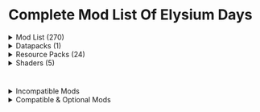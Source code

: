 # Complete Mod List Of Elysium Days

<details>
<summary>Mod List (270)</summary>
  
- [3D Skin Layers](https://modrinth.com/mod/3dskinlayers) by tr7zw

- [Advanced Netherite](https://modrinth.com/mod/advanced-netherite) by Autovw

- [Advancement Plaques](https://modrinth.com/mod/advancement-plaques) by Grend

- [Advancement Info](https://modrinth.com/mod/advancementinfo) by Giselbaer

- [Ambient Enviorment](https://modrinth.com/mod/ambient-environment) by Jaredlll08

- [AmbientSounds](https://modrinth.com/mod/ambientsounds) by creativemd

- [Amendments](https://modrinth.com/mod/amendments) by MehVahdJukaar

- [Animal Feeding Trough](https://modrinth.com/mod/animal_feeding_trough) by Slexom

- [AppleSkin](https://modrinth.com/mod/appleskin) by Squeek502

- [Architectury API](https://modrinth.com/mod/architectury-api) by MaxNeedsSnacks

- [Athena](https://modrinth.com/mod/athena-ctm) Terrarium Studios

- [Attribute Fix](https://modrinth.com/mod/attributefix) by Darkhax

- [Axes Are Weapons](https://modrinth.com/mod/axes-are-weapons) by Fourmisain

- [Backported Wolves](https://modrinth.com/mod/backported-wolves) by EmilSG

- [Balm](https://modrinth.com/mod/balm) by BlayTheNinth

- [Beautify: Refabricated](https://modrinth.com/mod/beautify-refabricated) by Suel_ki

- [Better Archeology](https://modrinth.com/mod/better-archeology) by Pandarix

- [Better Combat](https://modrinth.com/mod/better-combat) by ZsoltMolnarrr

- [Better Conduit Placement](https://modrinth.com/mod/better-conduit-placement) by Serilum

- [Better End Cities Vanilla](https://modrinth.com/mod/better-end-cities-base) by The-Architects727

- [Better Mount HUD](https://modrinth.com/mod/better-mount-hud) by Lortseam

- [Better Ping Display [Fabric]](https://modrinth.com/mod/better-ping-display-fabric) by Vladmarica

- [Better Safe Bed](https://modrinth.com/mod/better-safe-bed) by frankV

- [Better Statistics Screen](https://modrinth.com/mod/better-stats) by TheCSDev

- [Better Tridents](https://modrinth.com/mod/better-tridents) by Fuzs

- [Better Trim Tooltips](https://modrinth.com/mod/better-trim-tooltips) by Andrew6rant

- [Blur (Fabric)](https://modrinth.com/mod/blur-fabric) by Motschen

- [Boat Item View](https://modrinth.com/mod/boat-item-view) by 50ap5ud5

- [Bookshelf Lib](https://modrinth.com/mod/bookshelf-lib) by Darkhax

- [Bountiful](https://modrinth.com/mod/bountiful) by Ejektaflex

- [Break Free](https://modrinth.com/mod/breakfree) by Potota

- [Bushier Flowers](https://modrinth.com/mod/bushier-flowers) by Pandarix

- [CIT Resewn](https://modrinth.com/mod/cit-resewn) by Shsupercm

- [Cake Chomps](https://modrinth.com/mod/cake-chomps) by TheIllusiveC4

- [Calm down, dog!](https://modrinth.com/mod/calm-down-dog) by F14M3-C

- [Camps. Castles. Carriages.](https://modrinth.com/mod/camps_castles_carriages) by Eugene

- [Capes](https://modrinth.com/mod/capes) by Caelthecolher

- [Charm Of Undying](https://modrinth.com/mod/charm-of-undying) by TheIllusiveC4

- [Chat Animation](https://modrinth.com/mod/chatanimation) by Ezzenix

- [Chat Heads](https://modrinth.com/mod/chat-heads) by Dzwdz

- [Cherished Worlds](https://modrinth.com/mod/cherished-worlds) by TheIllusiveC4

- [Chipped](https://www.modrinth.com/mod/chipped) by Terrarium Studios

- [ChoiceTheorem's Overhauled Village](https://modrinth.com/mod/ct-overhaul-village) by ChoiceTheorem

- [Clean F3](https://modrinth.com/mod/clean-f3) by Tyrannus00

- [Clean Tooltips](https://modrinth.com/mod/clean-tooltips) by Mandala Creations

- [ClickThrough](https://modrinth.com/mod/clickthrough) by Giselbaer

- [Cloth Config API](https://modrinth.com/mod/cloth-config) by Shedaniel

- [Clumps](https://modrinth.com/mod/clumps) by Jaredlll08

- [Collective](https://modrinth.com/mod/collective) by Serilum

- [Comforts](https://modrinth.com/mod/comforts) by TheIllusiveC4

- [Companion](https://modrinth.com/mod/companion) by Snownee

- [Continuity](https://modrinth.com/mod/continuity) by PepperCode1

- [Controlling](https://modrinth.com/mod/controlling) by Jaredlll08

- [Craftable Horse Armour & Saddle [CHA&S]](https://modrinth.com/mod/cha-s) by Ewy

- [Crawl](https://modrinth.com/mod/crawl) by Fewizz

- [CreativeCore](https://modrinth.com/mod/creativecore) by Creativemd

- [Creeper Overhaul](https://modrinth.com/mod/creeper-overhaul) by Joo5h

- [Crying Portals](https://modrinth.com/mod/crying-portals) by Serilum

- [Custom Splash Screen](https://modrinth.com/mod/custom-splash-screen) by Motschen

- [Dark Paintings](https://modrinth.com/mod/dark-paintings) by Darkhax

- [Debugify](https://modrinth.com/mod/debugify) by isxander

- [Deeper and Darker](https://modrinth.com/mod/deeperdarker) by Nitrodynamite18

- [Dismount Entity](https://modrinth.com/mod/dismount-entity) by Serilum

- [Distracting Trims](https://modrinth.com/mod/distracting-trims) by Darkhax

- [Double Doors](https://modrinth.com/mod/double-doors) by Serilum

- [Drip Sounds [Fabric]](https://modrinth.com/mod/dripsounds-fabric) by PieKing1215

- [Easy Anvils](https://modrinth.com/mod/easy-anvils) by Fuzs

- [Easy Magic](https://modrinth.com/mod/easy-magic) by Fuzs

- [Eating Animation](https://modrinth.com/mod/eating-animation) by Theoness1

- Elysium Days Tweaks by Fyoncle & Shizotoaster

- [Elytra Slot](https://modrinth.com/mod/elytra-slot) by TheIllusiveC4

- [Elytra Trims](https://modrinth.com/mod/elytra-trims) by KikuGie

- [Elytra Trims Extensions](https://modrinth.com/mod/elytra-trims-extensions) by KikuGie

- [Enchanted Vertical Slabs](https://modrinth.com/mod/enchanted-vertical-slabs) by Enchanted-Games

- [Enchantment Descriptions](https://modrinth.com/mod/enchantment-descriptions) by Darkhax

- [End Remastered](https://modrinth.com/mod/endrem) by Jack-Bagel

- [Enderman Overhaul](https://modrinth.com/mod/enderman-overhaul) by Joo5h

- [Enhanced Block Entities](https://modrinth.com/mod/ebe) by FoundationGames

- [Entity Culling](https://modrinth.com/mod/entityculling) by Tr7zw

- [Explorify](https://modrinth.com/datapack/explorify) by Bebebea_loste

- [Exposure](https://modrinth.com/mod/exposure) by Mortuusars

- [Fabric API](https://modrinth.com/mod/fabric-api) by Modmuss50

- [Fabric Language Kotlin](https://modrinth.com/mod/fabric-language-kotlin) by Modmuss50

- [Fabrishot](https://modrinth.com/mod/fabrishot) by ramidzhk

- [Fadeless](https://modrinth.com/mod/fadeless/versions) by DerpDerpling

- [Falling Leaves](https://modrinth.com/mod/fallingleaves) by Fourmisain

- [FerriteCore](https://modrinth.com/mod/ferrite-core) by Malte0811

- [Fishing Real](https://modrinth.com/mod/fishing-real) by PricelessKoala

- [Forge Config API Port](https://modrinth.com/mod/forge-config-api-port) by Fuzs

- [Forgiving Void](https://modrinth.com/mod/forgiving-void) by BlayTheNinth

- [Formations (Structure Library)](https://modrinth.com/mod/formations) by SuperMartijn642

- [Formations Nether](https://modrinth.com/mod/formations-nether) by SuperMartijn642

- [Friendly Fire](https://modrinth.com/mod/friendly-fire) by Darkhax

- [Furnace Recycle](https://modrinth.com/mod/furnace-recycle) by Serilum

- [Game Menu Remove GFARB](https://modrinth.com/mod/gamemenuremovegfarb) by morimori0317

- [Geckolib](https://modrinth.com/mod/geckolib) by Gecko

- [Guard Villagers [Fabric]](https://modrinth.com/mod/guard-villagers) by Mrsterner

- [Guarding](https://modrinth.com/mod/guarding) by Team-Abode

- [Handcrafted](https://www.modrinth.com/mod/handcrafted) by Terrarium Studios

- [Hearth & Home](https://modrinth.com/mod/hearth-and-home) by Crispytwig

- [Held Item Info](https://modrinth.com/mod/held-item-info) by A5b84

- [HerdsPanic](https://modrinth.com/mod/herdspanic) by Globox1997

- [Hero Proof](https://modrinth.com/datapack/hero-proof) by Eugene

- [Hopo Better Ruined Portals](https://modrinth.com/datapack/hopo-better-ruined-portals) by Ohponopono

- [Hopo Better Underwater Ruins](https://modrinth.com/datapack/better-underwater-ruins) by Ohponopono

- [Horse Buff](https://modrinth.com/mod/horsebuff) by F53

- [Horse Expert](https://modrinth.com/mod/horse-expert) by Fuzs

- [HorseInBoat](https://modrinth.com/mod/horseinboat) by Legosteenjaap

- [Iceberg](https://modrinth.com/mod/iceberg) by Grend

- [ImmediatelyFast](https://modrinth.com/mod/immediatelyfast) by RaphiMC

- [Incendium](https://modrinth.com/mod/incendium) by StardustLabs

- [Indium](https://modrinth.com/mod/indium) by Comp500

- [Inmis](https://modrinth.com/mod/inmis) by Draylar

- [Inmis Addon](https://modrinth.com/mod/inmisaddon) by Globox1997

- [InvMove](https://modrinth.com/mod/invmove) by PieKing1215

- [InvMoveCompats](https://modrinth.com/mod/invmovecompats) by PieKing1215

- [Inventory Sorting](https://modrinth.com/mod/inventory-sorting) by Kyrptonaught

- [Iris Shaders](https://modrinth.com/mod/iris) by Coderbot

- [Item Borders](https://modrinth.com/mod/item-borders) by Grend

- [Item Highlighter](https://modrinth.com/mod/item-highlighter) by Grend

- [ItemPhysic Lite](https://modrinth.com/mod/itemphysic-lite) by creativemd

- [JamLib](https://modrinth.com/mod/jamlib) by JamCoreModding

- [Jump Over Fences](https://modrinth.com/mod/jump-over-fences) by Kreezxil

- [Just Enough Breeding (JEBr)](https://modrinth.com/mod/justenoughbreeding) by Christofmeg

- [Just Enough Effect Descriptions (JEED)](https://modrinth.com/mod/just-enough-effect-descriptions-jeed) by MehVahdJukaar

- [Just Enough Items](https://modrinth.com/mod/jei) by Mezz

- [Kaffee's Dual Ride](https://modrinth.com/mod/kaffees_dual_ride) by 0ql

- [Kambrik](https://modrinth.com/mod/kambrik) by Ejektaflex

- [Krypton](https://modrinth.com/mod/krypton) by Astei

- [LambDynamicLights](https://modrinth.com/mod/lambdynamiclights) by LambdAurora

- [Language Reload](https://modrinth.com/mod/language-reload) by Jerozgen

- [Leaf Me Alone](https://modrinth.com/mod/leaf-me-alone) by Nord_Act

- [Leaves Be Gone](https://modrinth.com/mod/leaves-be-gone) by Fuzs

- [Lithium](https://modrinth.com/mod/lithium) by Jellysquid3

- [Lithostitched](https://modrinth.com/mod/lithostitched) by Apollo

- [Log Begone](https://modrinth.com/mod/log-begone) by AzureDoom

- [M.R.U](https://modrinth.com/mod/mru) by Mineblock11

- [MES - Moog's End Structures](https://modrinth.com/mod/mes-moogs-end-structures) by FinnSetchell

- [Make Bubbles Pop](https://modrinth.com/mod/make_bubbles_pop) by Tschipcraft

- [MasterCutter](https://modrinth.com/datapack/mastercutter) by Nico4play

- [MedievalWeapons](https://modrinth.com/mod/medievalweapons) by Globox1997

- [Memory Leak Fix](https://modrinth.com/mod/memoryleakfix) by FX

- [MidnightLib](https://modrinth.com/mod/midnightlib) by Motschen

- [MixinTrace](https://modrinth.com/mod/mixintrace) by comp500

- [Mob Filter](https://modrinth.com/mod/mobfilter) by pcal43

- [Mobs Attempt Parkour](https://modrinth.com/mod/mobs-attempt-parkour) by Barribob

- [Mod Menu](https://modrinth.com/mod/modmenu) by ProspectorLead

- [Model Gap Fix](https://modrinth.com/mod/modelfix) by MehVahdJukaar

- [Modern Fix](https://modrinth.com/mod/modernfix) by Embeddedt

- [Monsters In The Closet](https://modrinth.com/mod/monsters-in-the-closet) by Minenash

- [Moonlight Lib](https://modrinth.com/mod/moonlight) by MehVahdJukaar

- [Mooshroom Tweaks](https://modrinth.com/mod/mooshroom-tweaks) by Serilum

- [Mob Filter](https://modrinth.com/mod/mobfilter) by Pcal43

- [More Armor Trims](https://modrinth.com/mod/more-armor-trims) by Masik16u

- [More Axolotl Variants API](https://modrinth.com/mod/mavapi) by AkashiiKun

- [More Axolotl Variants Mod](https://modrinth.com/mod/mavm) by AkashiiKun

- [More Culling](https://modrinth.com/mod/moreculling) by FX

- [MoreMcmeta](https://modrinth.com/mod/moremcmeta) by soir20

- [MoreMcmeta Emissive Textures](https://modrinth.com/mod/moremcmeta-emissive) by soir20

- [Mouse Tweaks](https://modrinth.com/mod/mouse-tweaks) by YaLTeR

- [Naturalist](https://modrinth.com/mod/naturalist) by Crispytwig

- [Neat](https://modrinth.com/mod/neat) by Vazkii

- [Nether Depths Upgrade](https://modrinth.com/mod/nether-depths-upgrade) by Scouter567

- [Nether Portal Fix](https://modrinth.com/mod/netherportalfix) by BlayTheNinth

- [Nifty's Carts](https://modrinth.com/mod/niftycarts) by Jmb05

- [No Animal Tempt Delay](https://modrinth.com/mod/no-animal-tempt-delay) by Serilum

- [No Chat Reports](https://modrinth.com/mod/no-chat-reports) by Aizistral

- [No Night Vision Flickering ](https://modrinth.com/mod/no-night-vision-flickering) by Semper-idem

- [No Telemetry](https://modrinth.com/mod/no-telemetry) by Kb1000

- [NoNarrator](https://modrinth.com/mod/nonarrator)

- [Not Enough Animations](https://modrinth.com/mod/not-enough-animations) by Tr7zw

- [Not Enough Recipe Book [NERB]](https://modrinth.com/mod/nerb) by Sskirillss

- [Nullscape](https://modrinth.com/mod/nullscape) by StardustLabs

- [Nyf's Spiders](https://modrinth.com/mod/nyfs-spiders) by Nyfaria

- [OptiGUI](https://modrinth.com/mod/optigui) by opekope2

- [Panorama Screens](https://modrinth.com/mod/panorama-screens) by Juancarloscp52

- [Passive Shield](https://modrinth.com/mod/passive-shield) by Serilum

- [Path Under Fence Gates](https://modrinth.com/mod/pathunderfencegates) by Steveplays

- [Paxi](https://modrinth.com/mod/paxi) by YUNGNICKYOUNG

- [Philip's Ruins](https://modrinth.com/mod/philips-ruins) by PhilipModDev

- [Polymorph](https://modrinth.com/mod/polymorph) by TheIllusiveC4

- [Presence Footsteps](https://modrinth.com/mod/presence-footsteps) by Sollace

- [Prism](https://modrinth.com/mod/prism-lib) by Grend

- [Pure Discs - Tricky Trials](https://modrinth.com/mod/purediscstrickytrials) by purejosh

- [Puzzles Lib](https://modrinth.com/mod/puzzles-lib) by Fuzs

- [Steve's Realistic Sleep](https://modrinth.com/mod/realisticsleep) by Steveplays

- [Reese's Sodium Options](https://modrinth.com/mod/reeses-sodium-options) by FlashyReese

- [Regions Unexplored](https://modrinth.com/mod/regions-unexplored) by UHQ-GAMES

- [Repurposed Structures - Fabric](https://modrinth.com/mod/repurposed-structures-fabric) by TelepathicGrunt

- [Resource Pack Overrides](https://modrinth.com/mod/resource-pack-overrides) by Fuzs

- [Resorceful Config](https://modrinth.com/mod/resourceful-config) by Epic_Oreo

- [Resourceful Lib](https://modrinth.com/mod/resourceful-lib) by Epic_Oreo

- [RightClickHarvest](https://modrinth.com/mod/rightclickharvest) by JamCoreModding

- [Scaffolding Drops Nearby](https://modrinth.com/mod/scaffolding-drops-nearby) by Serilum

- [Searchables](https://modrinth.com/mod/searchables) by Jaredlll08

- [Secure Crops](https://modrinth.com/mod/secure-crops) by Zekk051

- [Shoulder Surfing Reloaded](https://modrinth.com/mod/shoulder-surfing-reloaded) by Exopandora

- [Shulker Box Tooltip](https://modrinth.com/mod/shulkerboxtooltip) by MisterPeModder

- [Shulker Drops Two](https://modrinth.com/mod/shulker-drops-two) by Serilum

- [Shut Up GL Error](https://modrinth.com/mod/shut-up-gl-error) by JamCoreModding

- [Simple Armor Hud](https://modrinth.com/mod/simple-armor-hud) by legoraft

- [Simple HUD Enhanced](https://modrinth.com/mod/simple-hud-enhanced) by SoRadGaming

- [Simple Netherite Horse Armor](https://modrinth.com/mod/simple-netherite-horse-armor) by JerryLu086

- [Sit](https://modrinth.com/mod/bl4cks-sit) by Bl4ckscor3

- [Smarter Farmers (farmers replant)](https://modrinth.com/mod/smarter-farmers-farmers-replant) by MehVahdJukaar

- [Snow Pig [Fabric]](https://modrinth.com/mod/snowpig-fabric/versions) by Uraneptus

- [Snow Under Trees (Fabric)](https://modrinth.com/mod/snow-under-trees-remastered) by Mineblock11

- [Sodium](https://modrinth.com/mod/sodium) by Jellysquid3

- [Sodium Extra](https://modrinth.com/mod/sodium-extra) by FlashyReese

- [Sodium Shadowy Path Blocks](https://modrinth.com/mod/sodium-shadowy-path-blocks) by Rynnavinx

- [Soul Fire'd](https://modrinth.com/mod/soul-fire-d) by Crystal Nest Organization

- [Sound Controller](https://modrinth.com/mod/sound-controller) by BVengo

- [Sound Physics Remastered](https://modrinth.com/mod/sound-physics-remastered) by Henkelmax

- [Sounds](https://modrinth.com/mod/sound) by mineblock11

- [Spawn Animations](https://modrinth.com/mod/spawn-animations) by Tschipcraft

- [Starlight (Fabric)](https://modrinth.com/mod/starlight) by Spottedleaf

- [Supplementaries](https://modrinth.com/mod/supplementaries) by MehVahdJukaar

- [Surface Mushrooms](https://modrinth.com/mod/surface-mushrooms) by Serilum

- [TerraBlender](https://modrinth.com/mod/terrablender) by Adubbz

- [The Graveyard (FABRIC)](https://modrinth.com/mod/the-graveyard-fabric) by Finallion

- [The Lost Castle](https://modrinth.com/mod/the-lost-castle) by Jack-Bagel

- [TieredZ](https://modrinth.com/mod/tieredz) by Globox1997

- [Trinkets](https://modrinth.com/mod/trinkets) by Emi

- [True Ending: Ender Dragon Overhaul](https://modrinth.com/datapack/true-ending) by Limesplatus

- [Universal Bone Meal](https://modrinth.com/mod/universal-bone-meal) by Fuzs

- [Unsafe World Random Access Detector](https://modrinth.com/mod/uwrad) by ishland

- [Vein Mining](https://modrinth.com/mod/vein-mining) by TheIllusiveC4

- [Villager Names](https://modrinth.com/mod/villager-names-serilum) by Serilum

- [Villager Transportation](https://modrinth.com/datapack/villager-transportation) by Jaffthry

- [Villages&Pillages](https://modrinth.com/mod/villages-and-pillages) by Faboslav

- [Visuality](https://modrinth.com/mod/visuality) by PinkGoosik

- [Wavey Capes](https://modrinth.com/mod/wavey-capes) by tr7zw

- [Weaker Spiderwebs](https://modrinth.com/mod/weaker-spiderwebs) by Serilum

- [What The Bucket](https://modrinth.com/mod/what-the-bucket) by Darkhax

- [Xaero's Minimap](https://modrinth.com/mod/xaeros-minimap) by TheXaero

- [Xaero's World Map](https://modrinth.com/mod/xaeros-world-map) by TheXaero

- [YDM's Weapon Master](https://modrinth.com/mod/weaponmaster) by YourDailyModder

- [YUNG's API](https://modrinth.com/mod/yungs-api) by YUNGNICKYOUNG

- [YUNG's Better Desert Temples](https://modrinth.com/mod/yungs-better-desert-temples) by YUNGNICKYOUNG

- [YUNG's Better Dungeons](https://modrinth.com/mod/yungs-better-dungeons) by YUNGNICKYOUNG

- [YUNG's Better End Island](https://modrinth.com/mod/yungs-better-end-island) by YUNGNICKYOUNG

- [YUNG's Better Jungle Temples](https://modrinth.com/mod/yungs-better-jungle-temples) by YUNGNICKYOUNG

- [YUNG's Better Mineshafts](https://modrinth.com/mod/yungs-better-mineshafts) by YUNGNICKYOUNG

- [YUNG's Better Nether Fortresses](https://modrinth.com/mod/yungs-better-nether-fortresses) by YUNGNICKYOUNG

- [YUNG's Better Ocean Monuments](https://modrinth.com/mod/yungs-better-ocean-monuments) by YUNGNICKYOUNG

- [YUNG's Better Strongholds](https://modrinth.com/mod/yungs-better-strongholds) by YUNGNICKYOUNG

- [YUNG's Better Witch Huts](https://modrinth.com/mod/yungs-better-witch-huts) by YUNGNICKYOUNG

- [YUNG's Bridges](https://modrinth.com/mod/yungs-bridges) by YUNGNICKYOUNG

- [YUNG's Extras]([https://modrinth.com/mod/yungs-extras) by YUNGNICKYOUNG

- [Yeetus Experimentus](https://modrinth.com/mod/yeetus-experimentus) by Sunekaer

- [YetAnotherConfigLib](https://modrinth.com/mod/yacl) by isxander

- [You're in Grave Danger](https://modrinth.com/mod/yigd) by B1n-ry

- [Zoomify](https://modrinth.com/mod/zoomify) by isxander

- [[EMF] Entity Model Features](https://modrinth.com/mod/entity-model-features) by Traben

- [[ETF] Entity Texture Features](https://modrinth.com/mod/entitytexturefeatures) by Traben

- [[Let's Do] API](https://modrinth.com/mod/do-api) by Cristelknight

- [[Let's Do] Bakery](https://modrinth.com/mod/lets-do-bakery) by Satisfyu

- [[Let's Do] Candlelight](https://modrinth.com/mod/lets-do-candlelight) by Satisfyu

- [[Let's Do] HerbalBrews](https://modrinth.com/mod/lets-do-herbalbrews) by Satisfyu

- [[Let's Do] Meadow](https://modrinth.com/mod/lets-do-meadow) by Satisfyu

- [e4mc](https://modrinth.com/mod/e4mc) by Vgskye

- [fast-ip-ping](https://modrinth.com/mod/fast-ip-ping) Fallen-Breath

- [playerAnimator](https://modrinth.com/mod/playeranimator) by KosmX

</details>


<details>
<summary>Datapacks (1)</summary>

- [Nether Build Height Editor](https://github.com/Apollounknowndev/pack-library/blob/main/nether-build-height/384-height-1-18-2-and-above.zip) by Apollo **(Modified)**

</details>

<details>
<summary>Resource Packs (24)</summary>

### Main Resource Packs (19)

- [Blinking Ender Eyes](https://modrinth.com/resourcepack/blinking-ender-eyes) by Futureazoo

- [Enhanced Boss Bars](https://modrinth.com/resourcepack/enhanced-boss-bars) by Naku

- [Refined Enchants](https://modrinth.com/resourcepack/refined-enchants) by Vixel

- [Freshly Modded](https://modrinth.com/resourcepack/freshly-modded) by SebSemos

- [Fancy Crops](https://modrinth.com/resourcepack/fancy-crops) by bebebea_loste

- [Fast Better Grass](https://modrinth.com/resourcepack/fast-better-grass) by robotkoer

- [Fresh Animations](https://modrinth.com/resourcepack/fresh-animations) by FreshLX

- [Fresh Wolves Variants](https://modrinth.com/resourcepack/fresh-wolves-variants) by Eugene

- [Fresh Moves](https://modrinth.com/resourcepack/tras-fresh-player) by TrasTick and IthanMendoza

- [GUI Revision](https://modrinth.com/resourcepack/gui-revision) by Vixel

- [Icons](https://modrinth.com/resourcepack/icons) by WeNAN Organization

- [Slim Fire](https://modrinth.com/resourcepack/slim-fire) by Crystal Nest Organization

- [Bray's World](https://modrinth.com/resourcepack/braysworld) by Braytonks **(Modified)**

- [Luminous](https://www.curseforge.com/minecraft/texture-packs/luminous) by Techy69 **(Modified)**

- [Rain Revamp](https://modrinth.com/resourcepack/rain-revamp) by DarkStormPT

- [Shiny Ores](https://modrinth.com/resourcepack/shiny-ores-countxd) by CountXD

- [Tissou's Zombie Pack](https://www.curseforge.com/minecraft/texture-packs/tissous-zombie-pack-optifine-1-7x-1-19) by Tissou ~~_[I have permission from Tissou to add this resource pack.]_~~

- [Translations for Sodium](https://modrinth.com/resourcepack/translations-for-sodium) by robotkoer

- [Embellished Stone (Advancements Plaques)](https://modrinth.com/resourcepack/embellished-stone-advancements-plaques) by Grend

#

### Optional Packs (5)

- [AVPBR](https://www.curseforge.com/minecraft/texture-packs/avpbr) by JoaquiX **(Modified)**

- [AVPBR Retextured](https://modrinth.com/resourcepack/avpbr-retextured) by JoaquiX

- [RAY's 3D Ladders](https://modrinth.com/resourcepack/rays-3d-ladders) by xR4YM0ND

- [RAY's 3D Rails](https://modrinth.com/resourcepack/rays-3d-rails) by xR4YM0ND

- [Embrace Pixels](https://modrinth.com/resourcepack/embrace-pixels) by Mwti

</details>
<details>
<summary>Shaders (5)</summary>

- [Bliss Shaders](https://modrinth.com/shader/bliss-shader) by X0nk

- [Complementary Unbound](https://modrinth.com/shader/complementary-unbound) by EminGT

- [Complementary Reimagined](https://modrinth.com/shader/complementary-reimagined) by EminGT

- [BSL Shaders](https://modrinth.com/shader/bsl-shaders) by CaptTatsu

- [Photon Shader](https://modrinth.com/shader/photon-shader) by sixthsurge

</details>

#

<details>
<summary>Incompatible Mods</summary>

## Thats a list of mods that you CAN NOT use with Elysium Days

- [More Mob Variants](https://modrinth.com/mod/more-mob-variants) Incompatible with Let's Do Meadow

- [Smooth GUI](https://modrinth.com/mod/smooth-gui) Having Problems With Debugify

- [[Deprecated] Farmer's Delight [Fabric]](https://modrinth.com/mod/farmers-delight-fabric) Having incompatibility with many other mod updates.

- [Merchant Markers](https://modrinth.com/mod/merchant-markers) Resource loading failed error.

- [Better Advancements](https://modrinth.com/mod/better-advancements) Causing crashes often.

- [Better End](https://modrinth.com/mod/betterend) & [Better Nether](https://modrinth.com/mod/betternether) These two mods causing insane rendering issues, crash on launches and shader glitches that can trigger epilepsy.

- [Cull Less Leaves](https://modrinth.com/mod/cull-less-leaves) Can't work together with More Culling.

- [Fancy Menu](https://modrinth.com/mod/fancymenu) Incompatible with many mods included on this modpack.

- [Phosphor](https://modrinth.com/mod/phosphor) Incompatible with Starlight

- [Hellion's Sniffer+](https://modrinth.com/mod/hellions-sniffer+) Completely breaks cave generation on 1.20.1

- [Fish Of Thieves](https://modrinth.com/mod/fish-of-thieves) Causing insane TPS drops.

- [Leave My Bars Alone](https://modrinth.com/mod/leave-my-bars-alone) Incompatible with Better Mount HUD

- [SleepWarp](https://modrinth.com/mod/sleep-warp) Causing Crashes On Servers

- [Let Sleeping Dogs Lie](https://modrinth.com/mod/let-sleeping-dogs-lie) Incompatible with Fresh Animations

- [cat_jam](https://modrinth.com/mod/cat_jam) Incompatible with Fresh Animations

- [FastAnim](https://modrinth.com/mod/fastanim) Incompatible with Fresh Animations

- [Dyed](https://modrinth.com/mod/dyed) Duplicates Horse Models and corrupts the animations when Fresh Animations installed.

</details>

<details>
<summary>Compatible & Optional Mods</summary>

## That's a list of mods that is completely optional and compatible to use with Elysium Days

- [Distant Horizons](https://modrinth.com/mod/distanthorizons) With being fully compatible, you can now enjoy Elysium Days beautiful view in unlimited chunks!

- [Create Fabric](https://modrinth.com/mod/create-fabric) Version v0.5.2.f Will make it compatible which is not released yet.

</details>
